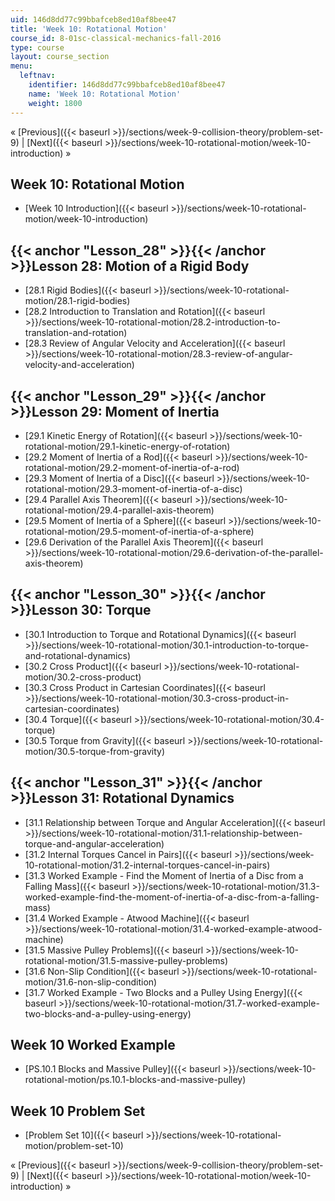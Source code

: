 ```yaml
---
uid: 146d8dd77c99bbafceb8ed10af8bee47
title: 'Week 10: Rotational Motion'
course_id: 8-01sc-classical-mechanics-fall-2016
type: course
layout: course_section
menu:
  leftnav:
    identifier: 146d8dd77c99bbafceb8ed10af8bee47
    name: 'Week 10: Rotational Motion'
    weight: 1800
---
```


« [Previous]({{< baseurl >}}/sections/week-9-collision-theory/problem-set-9) | [Next]({{< baseurl >}}/sections/week-10-rotational-motion/week-10-introduction) »

Week 10: Rotational Motion
--------------------------

*   [Week 10 Introduction]({{< baseurl >}}/sections/week-10-rotational-motion/week-10-introduction)

{{< anchor "Lesson_28" >}}{{< /anchor >}}Lesson 28: Motion of a Rigid Body
--------------------------------------------------------------------------

*   [28.1 Rigid Bodies]({{< baseurl >}}/sections/week-10-rotational-motion/28.1-rigid-bodies)
*   [28.2 Introduction to Translation and Rotation]({{< baseurl >}}/sections/week-10-rotational-motion/28.2-introduction-to-translation-and-rotation)
*   [28.3 Review of Angular Velocity and Acceleration]({{< baseurl >}}/sections/week-10-rotational-motion/28.3-review-of-angular-velocity-and-acceleration)

{{< anchor "Lesson_29" >}}{{< /anchor >}}Lesson 29: Moment of Inertia
---------------------------------------------------------------------

*   [29.1 Kinetic Energy of Rotation]({{< baseurl >}}/sections/week-10-rotational-motion/29.1-kinetic-energy-of-rotation)
*   [29.2 Moment of Inertia of a Rod]({{< baseurl >}}/sections/week-10-rotational-motion/29.2-moment-of-inertia-of-a-rod)
*   [29.3 Moment of Inertia of a Disc]({{< baseurl >}}/sections/week-10-rotational-motion/29.3-moment-of-inertia-of-a-disc)
*   [29.4 Parallel Axis Theorem]({{< baseurl >}}/sections/week-10-rotational-motion/29.4-parallel-axis-theorem)
*   [29.5 Moment of Inertia of a Sphere]({{< baseurl >}}/sections/week-10-rotational-motion/29.5-moment-of-inertia-of-a-sphere)
*   [29.6 Derivation of the Parallel Axis Theorem]({{< baseurl >}}/sections/week-10-rotational-motion/29.6-derivation-of-the-parallel-axis-theorem)

{{< anchor "Lesson_30" >}}{{< /anchor >}}Lesson 30: Torque
----------------------------------------------------------

*   [30.1 Introduction to Torque and Rotational Dynamics]({{< baseurl >}}/sections/week-10-rotational-motion/30.1-introduction-to-torque-and-rotational-dynamics)
*   [30.2 Cross Product]({{< baseurl >}}/sections/week-10-rotational-motion/30.2-cross-product)
*   [30.3 Cross Product in Cartesian Coordinates]({{< baseurl >}}/sections/week-10-rotational-motion/30.3-cross-product-in-cartesian-coordinates)
*   [30.4 Torque]({{< baseurl >}}/sections/week-10-rotational-motion/30.4-torque)
*   [30.5 Torque from Gravity]({{< baseurl >}}/sections/week-10-rotational-motion/30.5-torque-from-gravity)

{{< anchor "Lesson_31" >}}{{< /anchor >}}Lesson 31: Rotational Dynamics
-----------------------------------------------------------------------

*   [31.1 Relationship between Torque and Angular Acceleration]({{< baseurl >}}/sections/week-10-rotational-motion/31.1-relationship-between-torque-and-angular-acceleration)
*   [31.2 Internal Torques Cancel in Pairs]({{< baseurl >}}/sections/week-10-rotational-motion/31.2-internal-torques-cancel-in-pairs)
*   [31.3 Worked Example - Find the Moment of Inertia of a Disc from a Falling Mass]({{< baseurl >}}/sections/week-10-rotational-motion/31.3-worked-example-find-the-moment-of-inertia-of-a-disc-from-a-falling-mass)
*   [31.4 Worked Example - Atwood Machine]({{< baseurl >}}/sections/week-10-rotational-motion/31.4-worked-example-atwood-machine)
*   [31.5 Massive Pulley Problems]({{< baseurl >}}/sections/week-10-rotational-motion/31.5-massive-pulley-problems)
*   [31.6 Non-Slip Condition]({{< baseurl >}}/sections/week-10-rotational-motion/31.6-non-slip-condition)
*   [31.7 Worked Example - Two Blocks and a Pulley Using Energy]({{< baseurl >}}/sections/week-10-rotational-motion/31.7-worked-example-two-blocks-and-a-pulley-using-energy)

Week 10 Worked Example
----------------------

*   [PS.10.1 Blocks and Massive Pulley]({{< baseurl >}}/sections/week-10-rotational-motion/ps.10.1-blocks-and-massive-pulley)

Week 10 Problem Set
-------------------

*   [Problem Set 10]({{< baseurl >}}/sections/week-10-rotational-motion/problem-set-10)

« [Previous]({{< baseurl >}}/sections/week-9-collision-theory/problem-set-9) | [Next]({{< baseurl >}}/sections/week-10-rotational-motion/week-10-introduction) »